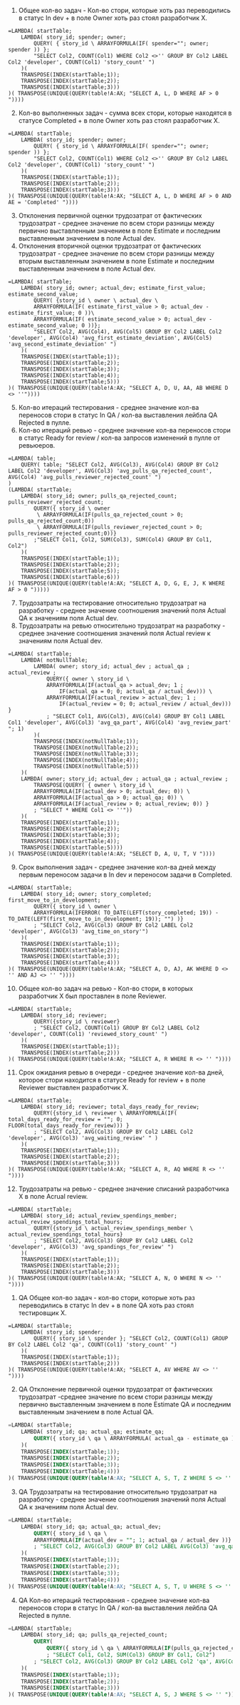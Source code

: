 
1. Общее кол-во задач - Кол-во стори, которые хоть раз переводились в статус In dev + в поле Owner хоть раз стоял разработчик Х.
```
=LAMBDA( startTable; 
    LAMBDA( story_id; spender; owner;
        QUERY( { story_id \ ARRAYFORMULA(IF( spender=""; owner; spender )) }; 
        "SELECT Col2, COUNT(Col1) WHERE Col2 <>'' GROUP BY Col2 LABEL Col2 'developer', COUNT(Col1) 'story_count' ")
    )( 
    TRANSPOSE(INDEX(startTable;1)); 
    TRANSPOSE(INDEX(startTable;2)); 
    TRANSPOSE(INDEX(startTable;3)))    
)( TRANSPOSE(UNIQUE(QUERY(table!A:AX; "SELECT A, L, D WHERE AF > 0 "))))
```

2. Кол-во выполненных задач - сумма всех стори, которые находятся в статусе Completed + в поле Owner хоть раз стоял разработчик Х.
```
=LAMBDA( startTable; 
    LAMBDA( story_id; spender; owner;
        QUERY( { story_id \ ARRAYFORMULA(IF( spender=""; owner; spender )) }; 
        "SELECT Col2, COUNT(Col1) WHERE Col2 <>'' GROUP BY Col2 LABEL Col2 'developer', COUNT(Col1) 'story_count' ")
    )( 
    TRANSPOSE(INDEX(startTable;1)); 
    TRANSPOSE(INDEX(startTable;2)); 
    TRANSPOSE(INDEX(startTable;3)))    
)( TRANSPOSE(UNIQUE(QUERY(table!A:AX; "SELECT A, L, D WHERE AF > 0 AND AE = 'Completed' "))))
```

3. Отклонения первичной оценки трудозатрат от фактических трудозатрат - среднее значение по всем стори разницы между первично выставленным значением в поле Estimate и последним выставленным значением в поле Actual dev.
4. Отклонения вторичной оценки трудозатрат от фактических трудозатрат - среднее значение по всем стори разницы между вторым выставленным значением в поле Estimate и последним выставленным значением в поле Actual dev.
```
=LAMBDA( startTable; 
    LAMBDA( story_id; owner; actual_dev; estimate_first_value; estimate_second_value;
        QUERY( {story_id \ owner \ actual_dev \ 
        ARRAYFORMULA(IF( estimate_first_value > 0; actual_dev - estimate_first_value; 0 ))\
        ARRAYFORMULA(IF( estimate_second_value > 0; actual_dev - estimate_second_value; 0 ))};
        "SELECT Col2, AVG(Col4), AVG(Col5) GROUP BY Col2 LABEL Col2 'developer', AVG(Col4) 'avg_first_estimate_deviation', AVG(Col5) 'avg_second_estimate_deviation' ")
    )( 
    TRANSPOSE(INDEX(startTable;1));
    TRANSPOSE(INDEX(startTable;2));
    TRANSPOSE(INDEX(startTable;3));
    TRANSPOSE(INDEX(startTable;4));
    TRANSPOSE(INDEX(startTable;5)))   
)( TRANSPOSE(UNIQUE(QUERY(table!A:AX; "SELECT A, D, U, AA, AB WHERE D <> ''"))))
```

5. Кол-во итераций тестирования - среднее значение кол-ва переносов стори в статус In QA / кол-ва выставления лейбла QA Rejected в пулле.
6. Кол-во итераций ревью - среднее значение кол-ва переносов стори в статус Ready for review / кол-ва запросов изменений в пулле от ревьюеров.
```
=LAMBDA( table; 
    QUERY( table; "SELECT Col2, AVG(Col3), AVG(Col4) GROUP BY Col2 LABEL Col2 'developer', AVG(Col3) 'avg_pulls_qa_rejected_count', AVG(Col4) 'avg_pulls_reviewer_rejected_count' ")
)
(LAMBDA( startTable; 
    LAMBDA( story_id; owner; pulls_qa_rejected_count; pulls_reviewer_rejected_count;
        QUERY({ story_id \ owner 
         \ ARRAYFORMULA(IF(pulls_qa_rejected_count > 0; pulls_qa_rejected_count;0))
         \ ARRAYFORMULA(IF(pulls_reviewer_rejected_count > 0; pulls_reviewer_rejected_count;0))}
        ;"SELECT Col1, Col2, SUM(Col3), SUM(Col4) GROUP BY Col1, Col2")
    )( 
    TRANSPOSE(INDEX(startTable;1)); 
    TRANSPOSE(INDEX(startTable;2)); 
    TRANSPOSE(INDEX(startTable;5));
    TRANSPOSE(INDEX(startTable;6)))  
)( TRANSPOSE(UNIQUE(QUERY(table!A:AX; "SELECT A, D, G, E, J, K WHERE AF > 0 ")))))
```

7. Трудозатраты на тестирование относительно трудозатрат на разработку - среднее значение соотношения значений поля Actual QA к значениям поля Actual dev.
8. Трудозатраты на ревью относительно трудозатрат на разработку - среднее значение соотношения значений поля Actual review к значениям поля Actual dev.
```
=LAMBDA( startTable;
    LAMBDA( notNullTable;
        LAMBDA( owner; story_id; actual_dev ; actual_qa ; actual_review ;
            QUERY({ owner \ story_id \
            ARRAYFORMULA(IF(actual_qa > actual_dev; 1 ; 
                IF(actual_qa = 0; 0; actual_qa / actual_dev))) \
            ARRAYFORMULA(IF(actual_review > actual_dev; 1 ; 
                IF(actual_review = 0; 0; actual_review / actual_dev))) } 
            ; "SELECT Col1, AVG(Col3), AVG(Col4) GROUP BY Col1 LABEL Col1 'developer', AVG(Col3) 'avg_qa_part', AVG(Col4) 'avg_review_part' "; 1)
        )(
        TRANSPOSE(INDEX(notNullTable;1));
        TRANSPOSE(INDEX(notNullTable;2));
        TRANSPOSE(INDEX(notNullTable;3));
        TRANSPOSE(INDEX(notNullTable;4));
        TRANSPOSE(INDEX(notNullTable;5)))
    )(
    LAMBDA( owner; story_id; actual_dev ; actual_qa ; actual_review ; 
        TRANSPOSE(QUERY( { owner \ story_id \ 
        ARRAYFORMULA(IF(actual_dev > 0; actual_dev; 0)) \
        ARRAYFORMULA(IF(actual_qa > 0; actual_qa; 0)) \
        ARRAYFORMULA(IF(actual_review > 0; actual_review; 0)) }
        ; "SELECT * WHERE Col1 <> ''"))
    )( 
    TRANSPOSE(INDEX(startTable;1));
    TRANSPOSE(INDEX(startTable;2));
    TRANSPOSE(INDEX(startTable;3));
    TRANSPOSE(INDEX(startTable;4));
    TRANSPOSE(INDEX(startTable;5)))) 
)( TRANSPOSE(UNIQUE(QUERY(table!A:AX; "SELECT D, A, U, T, V "))))
```

9. Срок выполнения задач - среднее значение кол-ва дней между первым переносом задачи в In dev и переносом задачи в Completed.
```
=LAMBDA( startTable; 
    LAMBDA( story_id; owner; story_completed; first_move_to_in_development;
        QUERY({ story_id \ owner \ 
        ARRAYFORMULA(IFERROR( TO_DATE(LEFT(story_completed; 19)) - TO_DATE(LEFT(first_move_to_in_development; 19)); "") )}
        ; "SELECT Col2, AVG(Col3) GROUP BY Col2 LABEL Col2 'developer', AVG(Col3) 'avg_time_on_story'")
    )( 
    TRANSPOSE(INDEX(startTable;1)); 
    TRANSPOSE(INDEX(startTable;2));
    TRANSPOSE(INDEX(startTable;3));
    TRANSPOSE(INDEX(startTable;4)))  
)( TRANSPOSE(UNIQUE(QUERY(table!A:AX; "SELECT A, D, AJ, AK WHERE D <> '' AND AJ <> '' "))))
```

10. Общее кол-во задач на ревью - Кол-во стори, в которых разработчик Х был проставлен в поле Reviewer.
```
=LAMBDA( startTable; 
    LAMBDA( story_id; reviewer; 
        QUERY({story_id \ reviewer}
        ; "SELECT Col2, COUNT(Col1) GROUP BY Col2 LABEL Col2 'developer', COUNT(Col1) 'reviewed_story_count' ")
    )( 
    TRANSPOSE(INDEX(startTable;1)); 
    TRANSPOSE(INDEX(startTable;2)))   
)( TRANSPOSE(UNIQUE(QUERY(table!A:AX; "SELECT A, R WHERE R <> '' "))))
```

11. Срок ожидания ревью в очереди - среднее значение кол-ва дней, которое стори находится в статусе Ready for review + в поле Reviewer выставлен разработчик Х.
```
=LAMBDA( startTable; 
    LAMBDA( story_id; reviewer; total_days_ready_for_review;
        QUERY({story_id \ reviewer \ ARRAYFORMULA(IF( total_days_ready_for_review = ""; 0; FLOOR(total_days_ready_for_review))) }
        ; "SELECT Col2, AVG(Col3) GROUP BY Col2 LABEL Col2 'developer', AVG(Col3) 'avg_waiting_review' " )
    )( 
    TRANSPOSE(INDEX(startTable;1));
    TRANSPOSE(INDEX(startTable;2)); 
    TRANSPOSE(INDEX(startTable;3)))   
)( TRANSPOSE(UNIQUE(QUERY(table!A:AX; "SELECT A, R, AQ WHERE R <> '' "))))
```

12. Трудозатраты на ревью - среднее значение списаний разработчика Х в поле Acrual review.
```
=LAMBDA( startTable; 
    LAMBDA( story_id; actual_review_spendings_member; actual_review_spendings_total_hours;
        QUERY({story_id \ actual_review_spendings_member \ actual_review_spendings_total_hours}
        ; "SELECT Col2, AVG(Col3) GROUP BY Col2 LABEL Col2 'developer', AVG(Col3) 'avg_spandings_for_review' ")
    )( 
    TRANSPOSE(INDEX(startTable;1));
    TRANSPOSE(INDEX(startTable;2)); 
    TRANSPOSE(INDEX(startTable;3)))   
)( TRANSPOSE(UNIQUE(QUERY(table!A:AX; "SELECT A, N, O WHERE N <> '' "))))
```

1. QA Общее кол-во задач - кол-во стори, которые хоть раз переводились в статус In dev + в поле QA хоть раз стоял тестировщик Х.
```
=LAMBDA( startTable; 
    LAMBDA( story_id; spender; 
        QUERY({ story_id \ spender }; "SELECT Col2, COUNT(Col1) GROUP BY Col2 LABEL Col2 'qa', COUNT(Col1) 'story_count' ")
    )( 
    TRANSPOSE(INDEX(startTable;1));
    TRANSPOSE(INDEX(startTable;2)))    
)( TRANSPOSE(UNIQUE(QUERY(table!A:AX; "SELECT A, AV WHERE AV <> '' "))))
```

2. QA Отклонение первичной оценки трудозатрат от фактических трудозатрат -среднее значение по всем стори разницы между первично выставленным значением в поле Estimate QA и последним выставленным значением в поле Actual QA.
```sql
=LAMBDA( startTable; 
    LAMBDA( story_id; qa; actual_qa; estimate_qa;
        QUERY({ story_id \ qa \ ARRAYFORMULA( actual_qa - estimate_qa ) }; "SELECT Col2, AVG(Col3) GROUP BY Col2 LABEL Col2 'qa', AVG(Col3) 'avg_deviation' ")
    )( 
    TRANSPOSE(INDEX(startTable;1));
    TRANSPOSE(INDEX(startTable;2));
    TRANSPOSE(INDEX(startTable;3));
    TRANSPOSE(INDEX(startTable;4)))    
)( TRANSPOSE(UNIQUE(QUERY(table!A:AX; "SELECT A, S, T, Z WHERE S <> '' "))))
```

3. QA Трудозатраты на тестирование относительно трудозатрат на разработку -  среднее значение соотношения значений поля Actual QA к значениям поля Actual dev.
```sql
=LAMBDA( startTable; 
    LAMBDA( story_id; qa; actual_qa; actual_dev;
        QUERY({ story_id \ qa \
        ARRAYFORMULA(IF(actual_dev = ""; 1; actual_qa / actual_dev ))}
        ; "SELECT Col2, AVG(Col3) GROUP BY Col2 LABEL AVG(Col3) 'avg_qa_part' ")
    )( 
    TRANSPOSE(INDEX(startTable;1));
    TRANSPOSE(INDEX(startTable;2));
    TRANSPOSE(INDEX(startTable;3));
    TRANSPOSE(INDEX(startTable;4)))    
)( TRANSPOSE(UNIQUE(QUERY(table!A:AX; "SELECT A, S, T, U WHERE S <> '' "))))
```

4. QA Кол-во итераций тестирования - среднее значение кол-ва переносов стори в статус In QA / кол-ва выставления лейбла QA Rejected в пулле.
```sql
=LAMBDA( startTable; 
    LAMBDA( story_id; qa; pulls_qa_rejected_count;
        QUERY(
            QUERY({ story_id \ qa \ ARRAYFORMULA(IF(pulls_qa_rejected_count =""; 0; pulls_qa_rejected_count))}
            ; "SELECT Col1, Col2, SUM(Col3) GROUP BY Col1, Col2")
        ; "SELECT Col2, AVG(Col3) GROUP BY Col2 LABEL Col2 'qa', AVG(Col3) 'avg_pulls_qa_rejected_count' ")
    )( 
    TRANSPOSE(INDEX(startTable;1));
    TRANSPOSE(INDEX(startTable;2));
    TRANSPOSE(INDEX(startTable;3)))    
)( TRANSPOSE(UNIQUE(QUERY(table!A:AX; "SELECT A, S, J WHERE S <> '' "))))
```
